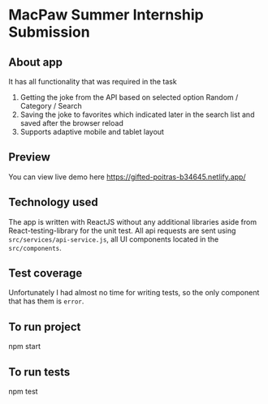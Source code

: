 # MacPaw Summer Internship Submission

## About app
It has all functionality that was required in the task
1.  Getting the joke from the API based on selected option Random / Category / Search 
2.  Saving the joke to favorites which indicated later in the search list and saved after the browser reload
3.  Supports adaptive mobile and tablet layout 

## Preview
You can view live demo here https://gifted-poitras-b34645.netlify.app/

## Technology used 
The app is written with ReactJS without any additional libraries aside from React-testing-library for the unit test. All api requests are sent using `src/services/api-service.js`, all UI components located in the `src/components`. 

## Test coverage
Unfortunately I had almost no time for writing tests, so the only component that has them is `error`.

## To run project  
npm start 

## To run tests 
npm test

